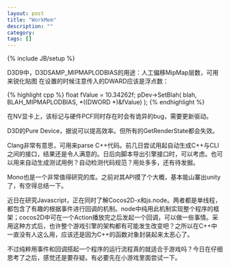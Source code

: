 ```yaml
---
layout: post
title: "WorkMem"
description: ""
category: 
tags: []
---
```

{% include JB/setup %}

D3D9中，D3DSAMP_MIPMAPLODBIAS的用途：人工偏移MipMap层数，可用来锐化贴图
在设置的时候注意传入的DWARD应该是浮点数：

{% highlight cpp %}
float fValue = 10.34262f;
pDev->SetBlah( blah, BLAH_MIPMAPLODBIAS, *((DWORD *)&fValue) );
{% endhighlight %}

在NV显卡上，该标记与硬件PCF同时存在时会有诡异的bug，需要更新驱动。

D3D的Pure Device，据说可以提高效率。但所有的GetRenderState都会失效。

Clang非常有意思，可用来parse C++代码。前几日尝试用起自动生成C++与CLI之间的接口，结果还是令人满意的。日后向脚本导出引擎接口时，可以考虑。也可以用来自动生成测试用例？自动检测代码规范？用处多多，还有待发掘。

Mono也是一个非常值得研究的库。之前对其API摸了个大概，基本能山寨出unity了，有空得总结一下。

近日在研究Javascript，正在同时了解Cocos2D-x和js.node。两者都是单线程，都包含了有趣的根据事件进行回调的机制。node中纯用此机制实现整个程序的框架；cocos2D中可在一个Action播放完之后发起一个回调，可以做一些事情。采用这种方式后，也许整个游戏引擎的架构都有可能发生改变吧？之所以在C++中一直没有人这么用，应该还是因为C++的函数对象封装起来太恶心了。

不过纯粹用事件和回调搭起一个程序的运行流程真的就适合于游戏吗？今日在仔细思考了之后，感觉还是要存疑。有必要先在小游戏里面尝试一下。